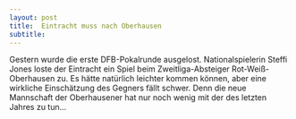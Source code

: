 ```yaml
---
layout: post
title:  Eintracht muss nach Oberhausen
subtitle:  
---
```


Gestern wurde die erste DFB-Pokalrunde ausgelost. Nationalspielerin Steffi Jones loste der Eintracht ein Spiel beim Zweitliga-Absteiger Rot-Weiß-Oberhausen zu. Es hätte natürlich leichter kommen können, aber eine wirkliche Einschätzung des Gegners fällt schwer. Denn die neue Mannschaft der Oberhausener hat nur noch wenig mit der des letzten Jahres zu tun...


